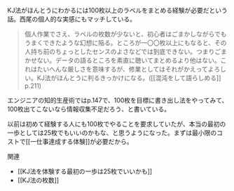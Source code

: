 
KJ法がほんとうにわかるには100枚以上のラベルをまとめる経験が必要だという話。西尾の個人的な実感にもマッチしている。

>  個人作業でさえ、ラベルの枚数が少ないと、初心者はごまかしながらでもうまくできたような幻想に陥る。ところが一〇〇枚以上にもなると、その人持ち前のちょっとしたセンスのよさなどでは到底できない。つまりごまかせない。データの語るところを素直に聴いてまとめるより他はない。これはたいへんな厳しさを意味するが、修業としてはそれがかえってよろしい。KJ法がほんとうに判るきっかけになる。([[混沌をして語らしめる]] p.211)

エンジニアの知的生産術ではp.147で、100枚を目標に書き出し法をやってみて、100枚出てこないなら情報収集不足だろう、と書いている。

以前は初めて経験する人にも100枚でやることを要求していたが、本当の最初の一歩としては25枚でもいいのかもな、と思うようになった。まずは最小限のコストで[[一仕事達成する体験]]が必要だから。

関連
- [[KJ法を体験する最初の一歩は25枚でいいかも]]
- [[KJ法の枚数]]
